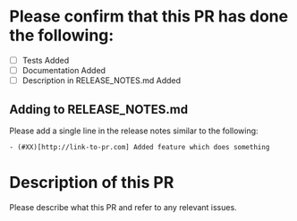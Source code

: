 # Please confirm that this PR has done the following:

- [ ] Tests Added
- [ ] Documentation Added
- [ ] Description in RELEASE_NOTES.md Added

## Adding to RELEASE_NOTES.md

Please add a single line in the release notes similar to the following:

```
- (#XX)[http://link-to-pr.com] Added feature which does something
```

# Description of this PR

Please describe what this PR and refer to any relevant issues.
